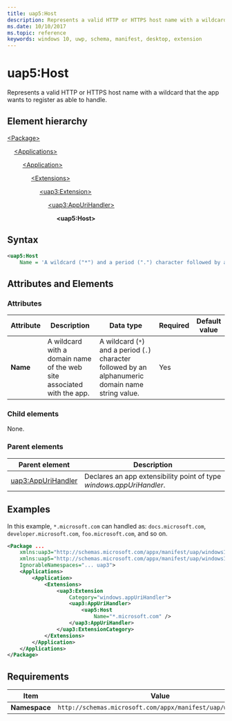 ```yaml
---
title: uap5:Host
description: Represents a valid HTTP or HTTPS host name with a wildcard that the app wants to register as able to handle.
ms.date: 10/10/2017
ms.topic: reference
keywords: windows 10, uwp, schema, manifest, desktop, extension 
---
```


# uap5:Host

Represents a valid HTTP or HTTPS host name with a wildcard that the app wants to register as able to handle.

## Element hierarchy

[\<Package\>](element-package.md)

&nbsp;&nbsp;&nbsp;&nbsp;[\<Applications\>](element-applications.md)

&nbsp;&nbsp;&nbsp;&nbsp; &nbsp;&nbsp;&nbsp;&nbsp;[\<Application\>](element-application.md)

&nbsp;&nbsp;&nbsp;&nbsp; &nbsp;&nbsp;&nbsp;&nbsp; &nbsp;&nbsp;&nbsp;&nbsp;[\<Extensions\>](element-1-extensions.md)

&nbsp;&nbsp;&nbsp;&nbsp; &nbsp;&nbsp;&nbsp;&nbsp; &nbsp;&nbsp;&nbsp;&nbsp; &nbsp;&nbsp;&nbsp;&nbsp;[\<uap3:Extension\>](element-uap3-extension.md)

&nbsp;&nbsp;&nbsp;&nbsp; &nbsp;&nbsp;&nbsp;&nbsp; &nbsp;&nbsp;&nbsp;&nbsp; &nbsp;&nbsp;&nbsp;&nbsp; &nbsp;&nbsp;&nbsp;&nbsp;[\<uap3:AppUriHandler\>](element-uap3-appurihandler-manual.md)

&nbsp;&nbsp;&nbsp;&nbsp; &nbsp;&nbsp;&nbsp;&nbsp; &nbsp;&nbsp;&nbsp;&nbsp; &nbsp;&nbsp;&nbsp;&nbsp; &nbsp;&nbsp;&nbsp;&nbsp; &nbsp;&nbsp;&nbsp;&nbsp;**\<uap5:Host\>**

## Syntax

```xml
<uap5:Host
    Name = 'A wildcard ("*") and a period (".") character followed by an alphanumeric domain name string value.' />
```

## Attributes and Elements

### Attributes

| Attribute | Description | Data type | Required | Default value |
|-|-|-|-|-|
| **Name**  | A wildcard with a domain name of the web site associated with the app. | A wildcard (`*`) and a period (`.`) character followed by an alphanumeric domain name string value. | Yes  |  |

### Child elements

None.

### Parent elements

| Parent element | Description |
|-|-|
| [uap3:AppUriHandler](element-uap3-appurihandler-manual.md) | Declares an app extensibility point of type *windows.appUriHandler*. |

## Examples

In this example, `*.microsoft.com` can handled as: `docs.microsoft.com`, `developer.microsoft.com`, `foo.microsoft.com`, and so on.

```xml
<Package ...
    xmlns:uap3="http://schemas.microsoft.com/appx/manifest/uap/windows10/3"  
    xmlns:uap5="http://schemas.microsoft.com/appx/manifest/uap/windows10/5"  
    IgnorableNamespaces="... uap3">
    <Applications>
        <Application>
            <Extensions>
                <uap3:Extension
                    Category="windows.appUriHandler">  
                    <uap3:AppUriHandler>  
                        <uap5:Host
                            Name="*.microsoft.com" />  
                    </uap3:AppUriHandler>  
                </uap3:ExtensionCategory>  
            </Extensions>
        </Application>
    </Applications>
</Package>
```

## Requirements

| Item | Value |
|--|--|
| **Namespace** | `http://schemas.microsoft.com/appx/manifest/uap/windows10/5` |
